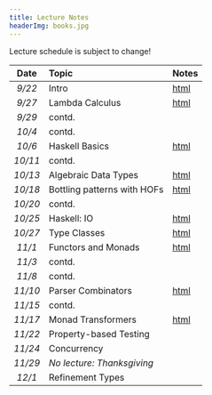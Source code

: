 ```yaml
---
title: Lecture Notes
headerImg: books.jpg
---
```


Lecture schedule is subject to change!

| **Date**   | **Topic**                       | **Notes**                 |
|:----------:|:--------------------------------|:--------------------------|
| *9/22*     | Intro                           | [html][00-intro]          |
| *9/27*     | Lambda Calculus                 | [html][01-lambda]         |
| *9/29*     | contd.                          |                           |
| *10/4*     | contd.                          |                           |
| *10/6*     | Haskell Basics                  | [html][02-hs-basic]       |
| *10/11*    | contd.                          |                           |
| *10/13*    | Algebraic Data Types            | [html][03-hs-types]       |
| *10/18*    | Bottling patterns with HOFs     | [html][04-hof]            |
| *10/20*    | contd.                          |                           |
| *10/25*    | Haskell: IO                     | [html][05-hs-io]          |
| *10/27*    | Type Classes                    | [html][06-classes]        |
| *11/1*     | Functors and Monads             | [html][07-monads]         |
| *11/3*     | contd.                          |                           |
| *11/8*     | contd.                          |                           |
| *11/10*    | Parser Combinators              | [html][08-parsers]        |
| *11/15*    | contd.                          |                           |
| *11/17*    | Monad Transformers              | [html][09-transformers]   |
| *11/22*    | Property-based Testing          |                           |
| *11/24*    | Concurrency                     |                           |
| *11/29*    | *No lecture: Thanksgiving*      |                           |
| *12/1*     | Refinement Types                |                           |

[00-intro]: lectures/00-intro.html
[01-lambda]: lectures/01-lambda.html
[02-hs-basic]: lectures/02-haskell-basic.html
[03-hs-types]: lectures/03-haskell-types.html
[04-hof]: lectures/04-hof.html
[05-hs-io]: lectures/05-haskell-io.html
[06-classes]: lectures/06-classes.html
[07-monads]: lectures/07-monads.html
[08-parsers]: lectures/08-parsers.html
[09-transformers]: lectures/09-transformers.html


<!-- OLD -->

[TBD]: TBD
[code]: https://github.com/ucsd-cse230/fa20/tree/master/static/code/src
[02-hs-basic-A]: static/raw/02-haskell-basic-A.pdf
[02-hs-basic-B]: static/raw/02-haskell-basic-B.pdf
[lec_10_15]: static/code/src/lec_10_15_20.hs
[lec_10_20]: static/code/src/lec_10_20_20.hs
[lec_10_22]: static/code/src/lec_10_22_20.hs
[03-hs-types-A]: static/raw/03-hs-types-A.pdf
[03-hs-types-B]: static/raw/03-hs-types-A.pdf
[06-poly-data]: lectures/06-poly-data.html    
[06-poly-hof]: static/raw/06-poly-hof.pdf
[07-hofs]: static/raw/07-hofs.pdf


[05-higher-order]: lectures/05-higher-order.html 
[06-poly-data]: lectures/06-poly-data.html    
[07-patterns]: lectures/07-bottling-patterns.html     
[08-typeclasses]: lectures/08-typeclasses.html  
[09-monads]: lectures/09-monads.html
[10-list]: lectures/10-list.html
[11-state]: lectures/11-state.html
[12-parsers]: lectures/12-parsers.html
[13-transformers]: lectures/13-transformers.html
[14-testing]: lectures/14-testing.html
[15-stm]: lectures/15-stm.html
